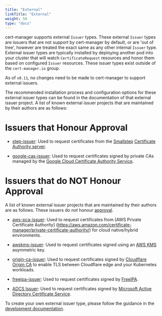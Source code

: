 ```yaml
---
title: "External"
linkTitle: "External"
weight: 50
type: "docs"
---
```


cert-manager supports external `Issuer` types. These external `Issuer` types are
issuers that are not support by cert-manager by default, or are 'out of tree',
however are treated the exact same as any other internal `Issuer` type. External
issuer types are typically installed by deploying another pod into your cluster
that will watch `CertificateRequest` resources and honor them based on
configured `Issuer` resources. These issuer types exist outside of the
`cert-manager.io` group.

As of `v0.11`, no changes need to be made to cert-manager to support external
issuers.

The recommended installation process and configuration options for these
external issuer types can be found in the documentation of that external issuer
project. A list of known external issuer projects that are maintained by their
authors are as follows:

# Issuers that Honour Approval

- [step-issuer](https://github.com/smallstep/step-issuer): Used to request
  certificates from the [Smallstep](https://smallstep.com) [Certificate
  Authority server](https://github.com/smallstep/certificates).

- [google-cas-issuer](https://github.com/jetstack/google-cas-issuer): Used
  to request certificates signed by private CAs managed by the
  [Google Cloud Certificate Authority Service](https://cloud.google.com/certificate-authority-service/).

# Issuers that do NOT Honour Approval
A list of known external issuer projects that are maintained by their authors
are as follows. These issuers do _not_ honour
[approval](../../concepts/certificaterequest/#approval).

- [aws-pca-issuer](https://github.com/jniebuhr/aws-pca-issuer): Used to
  request certificates from [AWS Private Certificate Authority]
  (https://aws.amazon.com/certificate-manager/private-certificate-authority/)
  for cloud native/hybrid environments.

- [awskms-issuer](https://github.com/Skyscanner/kms-issuer): Used to request
  certificates signed using an [AWS KMS](https://aws.amazon.com/kms/) asymmetric key.

- [origin-ca-issuer](https://github.com/cloudflare/origin-ca-issuer): Used
  to request certificates signed by
  [Cloudflare Origin CA](https://developers.cloudflare.com/ssl/origin-configuration/origin-ca)
  to enable TLS between Cloudflare edge and your Kubernetes workloads.

- [freeipa-issuer](https://github.com/guilhem/freeipa-issuer): Used to
  request certificates signed by [FreeIPA](https://www.freeipa.org).

- [ADCS Issuer](https://github.com/nokia/adcs-issuer): Used
  to request certificates signed by 
  [Microsoft Active Directory Certificate Service](https://docs.microsoft.com/en-us/windows-server/networking/core-network-guide/cncg/server-certs/install-the-certification-authority).


To create your own external issuer type, please follow the guidance in the
[development documentation](../../contributing/external-issuers/).
